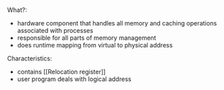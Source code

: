 What?:
- hardware component that  handles all memory and caching operations associated with processes
- responsible for all parts of memory management
- does runtime mapping from virtual to physical address

Characteristics:
- contains [[Relocation register]]
- user program deals with logical address